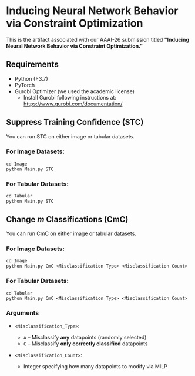 # Inducing Neural Network Behavior via Constraint Optimization

This is the artifact associated with our AAAI-26 submission titled **"Inducing Neural Network Behavior via Constraint Optimization."**

## Requirements

- Python (≥3.7)
- PyTorch
- Gurobi Optimizer (we used the academic license)
  - Install Gurobi following instructions at: https://www.gurobi.com/documentation/

##  Suppress Training Confidence (STC)

You can run STC on either image or tabular datasets.

### For Image Datasets:

```
cd Image
python Main.py STC
```

### For Tabular Datasets:

```
cd Tabular
python Main.py STC
```

##  Change $m$ Classifications (CmC)

You can run CmC on either image or tabular datasets.

### For Image Datasets:

```
cd Image
python Main.py CmC <Misclassification Type> <Misclassification Count>
```

### For Tabular Datasets:

```
cd Tabular
python Main.py CmC <Misclassification Type> <Misclassification Count>
```

### Arguments

- `<Misclassification_Type>`:
  - `A` – Misclassify **any** datapoints (randomly selected)
  - `C` – Misclassify **only correctly classified** datapoints

- `<Misclassification_Count>`:
  - Integer specifying how many datapoints to modify via MILP


